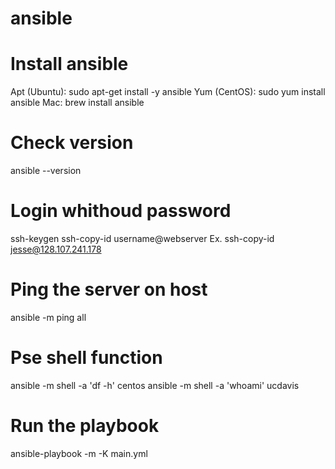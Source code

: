 # ansible
# Install ansible
Apt (Ubuntu): sudo apt-get install -y ansible
Yum (CentOS): sudo yum install ansible 
Mac: brew install ansible

# Check version
ansible --version

# Login whithoud password
ssh-keygen
ssh-copy-id username@webserver
Ex. ssh-copy-id jesse@128.107.241.178

# Ping the server on host
ansible -m ping all

# Pse shell function
ansible -m shell -a 'df -h' centos
ansible -m shell -a 'whoami' ucdavis

# Run the playbook
ansible-playbook -m -K main.yml

